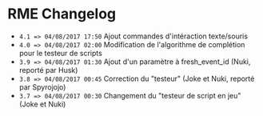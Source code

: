 # RME Changelog

*  `4.1 => 04/08/2017 17:50` Ajout commandes d'intéraction texte/souris
*  `4.0 => 04/08/2017 02:00` Modification de l'algorithme de complétion pour le testeur de scripts
*  `3.9 => 04/08/2017 01:30` Ajout d'un paramètre à fresh_event_id (Nuki, reporté par Husk)
*  `3.8 => 04/08/2017 00:45` Correction du "testeur" (Joke et Nuki, reporté par Spyrojojo)
*  `3.7 => 04/08/2017 00:30` Changement du "testeur de script en jeu" (Joke et Nuki)
